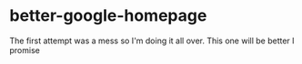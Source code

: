 # better-google-homepage
The first attempt was a mess so I'm doing it all over. This one will be better I promise
